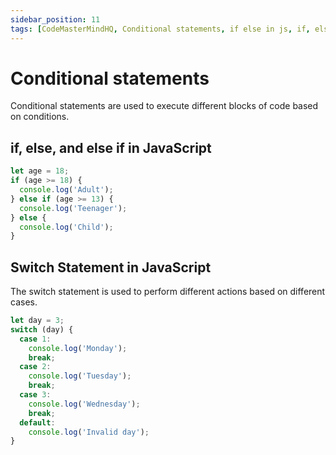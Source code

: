 ```yaml
---
sidebar_position: 11
tags: [CodeMasterMindHQ, Conditional statements, if else in js, if, else, else if, Switch Statement]
---
```


# Conditional statements

Conditional statements are used to execute different blocks of code based on conditions.


## if, else, and else if in JavaScript


```js
let age = 18;
if (age >= 18) {
  console.log('Adult');
} else if (age >= 13) {
  console.log('Teenager');
} else {
  console.log('Child');
}
```

## Switch Statement in JavaScript

The switch statement is used to perform different actions based on different cases.

```js
let day = 3;
switch (day) {
  case 1:
    console.log('Monday');
    break;
  case 2:
    console.log('Tuesday');
    break;
  case 3:
    console.log('Wednesday');
    break;
  default:
    console.log('Invalid day');
}
```